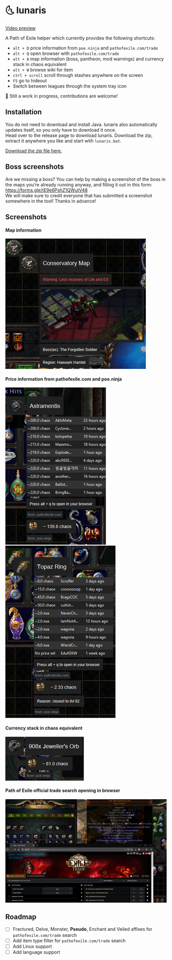# :last_quarter_moon_with_face: lunaris

[Video preview](https://streamable.com/aobjz)

A Path of Exile helper which currently provides the following shortcuts:
- `alt + D` price information from `poe.ninja` and `pathofexile.com/trade`
- `alt + Q` open browser with `pathofexile.com/trade`
- `alt + A` map information (boss, pantheon, mod warnings) and currency stack in chaos equivalent
- `alt + W` browse wiki for item
- `ctrl + scroll` scroll through stashes anywhere on the screen
- `F5` go to hideout
- Switch between leagues through the system tray icon

:construction: Still a work in progress, contributions are welcome!

## Installation
You do not need to download and install Java. lunaris also automatically updates itself, so you only have to download it once.  
Head over to the release page to download lunaris. Download the zip, extract it anywhere you like and start with `lunaris.bat`.

[Download the zip file here.](https://github.com/mtricht/lunaris/releases)

## Boss screenshots
Are we missing a boss? You can help by making a screenshot of the boss in the maps you’re already running anyway, and filling it out in this form: https://forms.gle/tE9e6PshZ1QWutV48  
We will make sure to credit everyone that has submitted a screenshot somewhere in the tool! Thanks in advance!

## Screenshots

#### Map information
![Map information screenshot](/screenshots/map_info.png)

#### Price information from pathofexile.com and poe.ninja
![Astramentis price information screenshot](/screenshots/astramentis.png)
![Rare ring price information screenshot](/screenshots/topaz_rare_ring.png)

#### Currency stack in chaos equivalent
![Jeweller's Orb in chaos equivalent screenshot](/screenshots/currency_stack.png)

#### Path of Exile official trade search opening in browser
![Path of Exile trade in browser screenshot](/screenshots/path_of_exile_browser.png)

## Roadmap
- [ ] Fractured, Delve, Monster, **Pseudo**, Enchant and Veiled affixes for `pathofexile.com/trade` search
- [ ] Add item type filter for `pathofexile.com/trade` search
- [ ] Add Linux support
- [ ] Add language support
